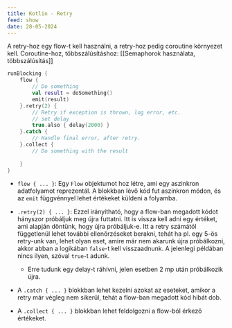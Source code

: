 ```yaml
---
title: Kotlin - Retry
feed: show
date: 28-05-2024
---
```


A retry-hoz egy flow-t kell használni, a retry-hoz pedig coroutine környezet kell. Coroutine-hoz, többszálúsításhoz: [[Semaphorok használata, többszálúsítás]]

```kotlin
runBlocking {
	flow {
		// Do something
		val result = doSomething()
		emit(result)
	}.retry(2) {
		// Retry if exception is thrown, log error, etc.
		// set delay
		true.also { delay(2000) }
	}.catch {
		// Handle final error, after retry.
	}.collect {
		// Do something with the result
	
	}
}
```

* `flow { ... }`: Egy `Flow` objektumot hoz létre, ami egy aszinkron adatfolyamot reprezentál. A blokkban lévő kód fut aszinkron módon, és az `emit` függvénnyel lehet értékeket küldeni a folyamba.

* `.retry(2) { ... }`: Ezzel irányítható, hogy a flow-ban megadott kódot hányszor próbáljuk meg újra futtatni. Itt is vissza kell adni egy értéket, ami alapján döntünk, hogy újra próbáljuk-e. Itt a retry számától függetlenül lehet további ellenőrzéseket berakni, tehát ha pl. egy 5-ös retry-unk van, lehet olyan eset, amire már nem akarunk újra próbálkozni, akkor abban a logikában `false`-t kell visszaadnunk. A jelenlegi példában nincs ilyen, szóval `true`-t adunk. 
	* Erre tudunk egy delay-t ráhívni, jelen esetben 2 mp után próbálkozik újra.
* A `.catch { ... }` blokkban lehet kezelni azokat az eseteket, amikor a retry már végleg nem sikerül, tehát a flow-ban megadott kód hibát dob.
* A `.collect { ... }` blokkban lehet feldolgozni a flow-ból érkező értékeket.